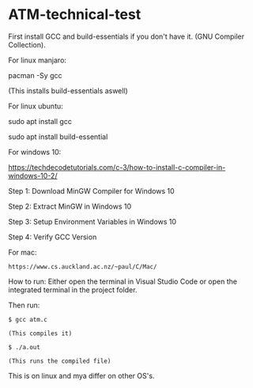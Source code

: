 # ATM-technical-test

First install GCC and build-essentials if you don't have it. (GNU Compiler Collection). 

For linux manjaro:

  pacman -Sy gcc 
  
  (This installs build-essentials aswell)
  

For linux ubuntu:

  sudo apt install gcc
  
  sudo apt install build-essential
  
  
For windows 10: 

  https://techdecodetutorials.com/c-3/how-to-install-c-compiler-in-windows-10-2/
  
  Step 1: Download MinGW Compiler for Windows 10
  
  Step 2: Extract MinGW in Windows 10
  
  Step 3: Setup Environment Variables in Windows 10
  
  Step 4: Verify GCC Version
  
  
  For mac:
  
    https://www.cs.auckland.ac.nz/~paul/C/Mac/
    
 How to run:
  Either open the terminal in Visual Studio Code or open the integrated terminal in the project folder. 
  
  Then run:
    
    $ gcc atm.c
    
    (This compiles it)
    
    $ ./a.out
    
    (This runs the compiled file)
    
This is on linux and mya differ on other OS's.
    
